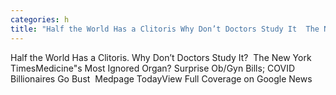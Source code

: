 ```yaml
---
categories: h
title: "Half the World Has a Clitoris Why Don’t Doctors Study It  The New York Times"
---
```

Half the World Has a Clitoris. Why Don’t Doctors Study It?&nbsp;&nbsp;The New York TimesMedicine"s Most Ignored Organ? Surprise Ob/Gyn Bills; COVID Billionaires Go Bust&nbsp;&nbsp;Medpage TodayView Full Coverage on Google News